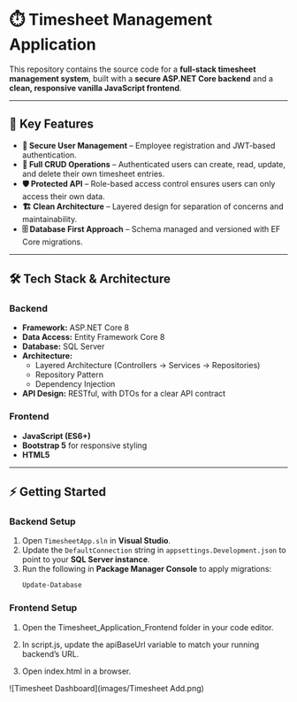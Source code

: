 # ⏱️ Timesheet Management Application

This repository contains the source code for a **full-stack timesheet management system**, built with a **secure ASP.NET Core backend** and a **clean, responsive vanilla JavaScript frontend**.

---

## 🚀 Key Features

- **🔐 Secure User Management** – Employee registration and JWT-based authentication.  
- **📝 Full CRUD Operations** – Authenticated users can create, read, update, and delete their own timesheet entries.  
- **🛡️ Protected API** – Role-based access control ensures users can only access their own data.  
- **🏗️ Clean Architecture** – Layered design for separation of concerns and maintainability.  
- **🗄️ Database First Approach** – Schema managed and versioned with EF Core migrations.  

---

## 🛠️ Tech Stack & Architecture

### Backend
- **Framework:** ASP.NET Core 8  
- **Data Access:** Entity Framework Core 8  
- **Database:** SQL Server  
- **Architecture:**
  - Layered Architecture (Controllers → Services → Repositories)  
  - Repository Pattern  
  - Dependency Injection  
- **API Design:** RESTful, with DTOs for a clear API contract  

### Frontend
- **JavaScript (ES6+)**  
- **Bootstrap 5** for responsive styling  
- **HTML5**  

---

## ⚡ Getting Started

### Backend Setup
1. Open `TimesheetApp.sln` in **Visual Studio**.  
2. Update the `DefaultConnection` string in `appsettings.Development.json` to point to your **SQL Server instance**.  
3. Run the following in **Package Manager Console** to apply migrations:  
   ```powershell
   Update-Database

### Frontend Setup

1. Open the Timesheet_Application_Frontend folder in your code editor.

2. In script.js, update the apiBaseUrl variable to match your running backend’s URL.

3. Open index.html in a browser.

![Timesheet Dashboard](images/Timesheet Add.png)


